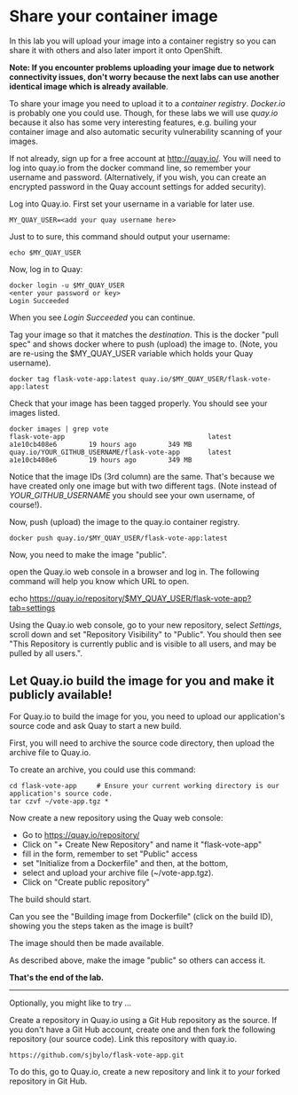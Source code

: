 # Share your container image 

In this lab you will upload your image into a container registry so you can share it with others and also later import it onto OpenShift.

**Note: If you encounter problems uploading your image due to network connectivity issues, don't worry because the next labs can use another identical image which is already available**.

To share your image you need to upload it to a *container registry*.  _Docker.io_ is probably one you could use. 
Though, for these labs we will use _quay.io_ because it also has some very interesting features, e.g. builing your container image and also automatic security vulnerability scanning of your images. 

If not already, sign up for a free account at http://quay.io/.  You will need to log into quay.io from the docker command line, so remember your username and password.  (Alternatively, if you wish, you can create an encrypted password in the Quay account settings for added security).

Log into Quay.io.   First set your username in a variable for later use. 

```
MY_QUAY_USER=<add your quay username here>
```

Just to to sure, this command should output your username:

```
echo $MY_QUAY_USER
```

Now, log in to Quay:

```
docker login -u $MY_QUAY_USER
<enter your password or key>
Login Succeeded
```

When you see _Login Succeeded_ you can continue.

Tag your image so that it matches the *_destination_*.  This is the docker "pull spec" and shows docker where to push (upload) the image to.  (Note, you are re-using the $MY_QUAY_USER variable which holds your Quay username).

```
docker tag flask-vote-app:latest quay.io/$MY_QUAY_USER/flask-vote-app:latest
```

Check that your image has been tagged properly.  You should see your images listed.

```
docker images | grep vote
flask-vote-app                                    latest              a1e10cb408e6        19 hours ago        349 MB
quay.io/YOUR_GITHUB_USERNAME/flask-vote-app       latest              a1e10cb408e6        19 hours ago        349 MB
```

Notice that the image IDs (3rd column) are the same.  That's because we have created only one image but with two different tags. 
(Note instead of _YOUR_GITHUB_USERNAME_ you should see your own username, of course!).

Now, push (upload) the image to the quay.io container registry. 

```
docker push quay.io/$MY_QUAY_USER/flask-vote-app:latest
```

Now, you need to make the image "public". 

open the Quay.io web console in a browser and log in. The following command will help you know which URL to open.

echo https://quay.io/repository/$MY_QUAY_USER/flask-vote-app?tab=settings

Using the Quay.io web console, go to your new repository, select _Settings_, scroll down and set "Repository Visibility" to "Public".  You should then see "This Repository is currently public and is visible to all users, and may be pulled by all users.". 

## Let Quay.io build the image for you and make it publicly available!

For Quay.io to build the image for you, you need to upload our application's source code and ask Quay to start a new build.

First, you will need to archive the source code directory, then upload the archive file to Quay.io.

To create an archive, you could use this command:

```
cd flask-vote-app     # Ensure your current working directory is our application's source code.
tar czvf ~/vote-app.tgz *
```

Now create a new repository using the Quay web console:

- Go to https://quay.io/repository/
- Click on "+ Create New Repository" and name it "flask-vote-app"
- fill in the form, remember to set "Public" access 
- set "Initialize from a Dockerfile" and then, at the bottom,
- select and upload your archive file (~/vote-app.tgz).
- Click on "Create public repository" 

The build should start.

Can you see the "Building image from Dockerfile" (click on the build ID), showing you the steps taken as the image is built? 

The image should then be made available.

As described above, make the image "public" so others can access it. 

**That's the end of the lab.**

---
Optionally, you might like to try ...

Create a repository in Quay.io using a Git Hub repository as the source.  If you don't have a Git Hub account, create one and then fork the following repository (our source code).  Link this repository with quay.io.

```
https://github.com/sjbylo/flask-vote-app.git
```

To do this, go to Quay.io, create a new repository and link it to *your* forked repository in Git Hub. 


